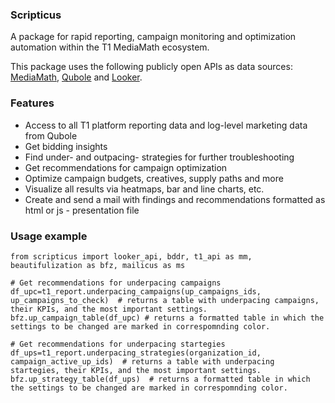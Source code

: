 
### Scripticus

A package for rapid reporting, campaign monitoring and optimization automation within the T1 MediaMath ecosystem. 

This package uses the following publicly open APIs as data sources: [MediaMath](https://apidocs.mediamath.com/), [Qubole](https://pypi.org/project/qds_sdk/) and [Looker](https://developers.looker.com/api/overview/).

### Features

- Access to all T1 platform reporting data and log-level marketing data from Qubole
- Get bidding insights
- Find under- and outpacing- strategies for further troubleshooting
- Get recommendations for campaign optimization
- Optimize campaign budgets, creatives, supply paths and more
- Visualize all results via heatmaps, bar and line charts, etc.
- Create and send a mail with findings and recommendations formatted as html or js - presentation file


### Usage example

```
from scripticus import looker_api, bddr, t1_api as mm, beautifulization as bfz, mailicus as ms

# Get recommendations for underpacing campaigns
df_upc=t1_report.underpacing_campaigns(up_campaigns_ids, up_campaigns_to_check)  # returns a table with underpacing campaigns, their KPIs, and the most important settings. 
bfz.up_campaign_table(df_upc) # returns a formatted table in which the settings to be changed are marked in correspomnding color.

# Get recommendations for underpacing startegies
df_ups=t1_report.underpacing_strategies(organization_id, campaign_active_up_ids)  # returns a table with underpacing startegies, their KPIs, and the most important settings. 
bfz.up_strategy_table(df_ups)  # returns a formatted table in which the settings to be changed are marked in correspomnding color.
```
